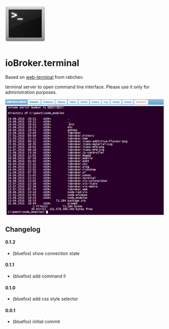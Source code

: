 ![Logo](admin/terminal.png)

# ioBroker.terminal

Based on [web-terminal](https://github.com/rabchev/web-terminal) from rabchev.

terminal server to open command line interface.
Please use it only for administration purposes.

![Screenshot](img/screen1.png)

## Changelog

#### 0.1.2
* (bluefox) show connection state

#### 0.1.1
* (bluefox) add command ll

#### 0.1.0
* (bluefox) add css style selector

#### 0.0.1
* (bluefox) initial commit
